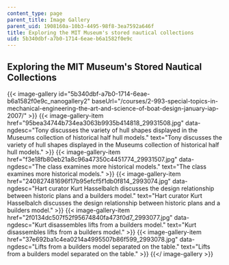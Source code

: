 ```yaml
---
content_type: page
parent_title: Image Gallery
parent_uid: 1908160a-10b3-4495-98f8-3ea7592a646f
title: Exploring the MIT Museum's stored nautical collections
uid: 5b340dbf-a7b0-1714-6eae-b6a1582f0e9c
---
```


Exploring the MIT Museum's Stored Nautical Collections
------------------------------------------------------
{{< image-gallery id="5b340dbf-a7b0-1714-6eae-b6a1582f0e9c_nanogallery2" baseUrl="/courses/2-993-special-topics-in-mechanical-engineering-the-art-and-science-of-boat-design-january-iap-2007/" >}}
{{< image-gallery-item href="95bea34744b734ea3063b9935b414818_29931508.jpg" data-ngdesc="Tony discusses the variety of hull shapes displayed in the Museums collection of historical half hull models." text="Tony discusses the variety of hull shapes displayed in the Museums collection of historical half hull models." >}}
{{< image-gallery-item href="f3e18fb80eb21a8c96a47350c4451774_29931507.jpg" data-ngdesc="The class examines more historical models." text="The class examines more historical models." >}}
{{< image-gallery-item href="240827481696f17b95efcf5f1db0f814_2993074.jpg" data-ngdesc="Hart curator Kurt Hasselbalch discusses the design relationship between historic plans and a builders model." text="Hart curator Kurt Hasselbalch discusses the design relationship between historic plans and a builders model." >}}
{{< image-gallery-item href="2f0134dc507f52f95674840fa473f0d7_2993077.jpg" data-ngdesc="Kurt disassembles lifts from a builders model." text="Kurt disassembles lifts from a builders model." >}}
{{< image-gallery-item href="37e692ba1c4ea0214a4995507b86f599_2993078.jpg" data-ngdesc="Lifts from a builders model separated on the table." text="Lifts from a builders model separated on the table." >}}
{{</ image-gallery >}}